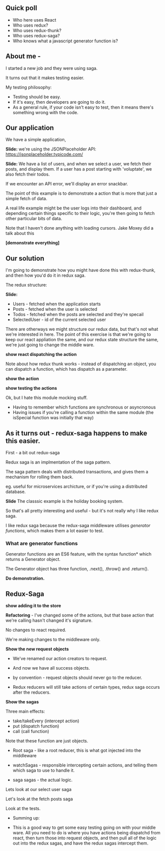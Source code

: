 ## Quick poll

- Who here uses React
- Who uses redux? 
- Who uses redux-thunk?
- Who uses redux-saga?
- Who knows what a javascript generator function is? 

## About me - 

I started a new job and they were using saga. 

It turns out that it makes testing easier. 

My testing philosophy: 
- Testing should be easy. 
- If it's easy, then developers are going to do it. 
- As a general rule, if your code isn't easy to test, then it means there's something wrong with the code. 

## Our application 

We have a simple application, 

**Slide:** we're using the JSONPlaceholder API: https://jsonplaceholder.typicode.com/


**Slide:** We have a list of users, and when we select a user, we fetch their posts, and display them. 
If a user has a post starting with 'voluptate', we also fetch their todos. 

If we encounter an API error, we'll display an error snackbar. 

The point of this example is to demonstrate a action that is more that just a simple fetch of data.

A real life example might be the user logs into their dashboard, and depending certain things specific to their logic, you're then going to fetch other particular bits of data. 

Note that I haven't done anything with loading cursors. Jake Moxey did a talk about this 

**\[demonstrate everything\]**

## Our solution

I'm going to demonstrate how you might have done this with redux-thunk, and then how you'd do it in redux saga. 

The redux structure: 

**Slide:**

- Users - fetched when the application starts
- Posts - fetched when the user is selected
- Todos - fetched when the posts are selected and they're specail
- SelectedUser - id of the current selected user

There are otherways we might structure our redux data, but that's not what we're interested in here. The point of this exercise is that we're going to keep our react appliation the same, and our redux state structure the same, we're just going to change the middle ware. 

**show react dispatching the action**

Note about how redux thunk works - instead of dispatching an object, you can dispatch a function, which has dispatch as a parameter. 

**show the action**

**show testing the actions**

Ok, but I hate this module mocking stuff. 
- Having to remember which functions are synchronous or asyncronous
- Having issues if you're calling a function within the same module (the isSpecial function was initially that way)


## As it turns out - redux-saga happens to make this easier. 

First - a bit out redux-saga

Redux saga is an implmentation of the saga pattern. 

The saga pattern deals with distributed transactions, and gives them a mechanism for rolling them back. 

eg. useful for microservices archicture, or if you're using a distributed database. 

**Slide** The classsic example is the holiday booking system. 

So that's all pretty interesting and useful - but it's not really why I like redux saga. 

I like redux saga because the redux-saga middleware utilises *generator functions*, which makes them a lot easier to test. 


### What are generator functions 

Generator functions are an ES6 feature, with the syntax function* which returns a Generator object. 

The Generator object has three function, .next(), .throw() and .return(). 

**Do demonstration.**


## Redux-Saga

**show adding it to the store**

**Refactoring** - I've changed some of the actions, but that base action that we're calling hasn't changed it's signature. 

No changes to react required.

We're making changes to the middleware only. 


**Show the new request objects**

- We've renamed our action creators to request. 
- And now we have all success objects. 

- by convention - request objects should never go to the reducer. 
- Redux reducers will still take actions of certain types, redux saga occurs after the reducers. 

**Show the sagas**

Three main effects: 

- take/takeEvery (intercept action)
- put (dispatch function)
- call (call function)

Note that these function are just objects. 

- Root saga - like a root reducer, this is what got injected into the middleware
- watchSagas - responsible intercepting certain actions, and telling them which saga to use to handle it. 

- saga sagas - the actual logic. 

Lets look at our select user saga 

Let's look at the fetch posts saga


Look at the tests. 


- Summing up: 

- This is a good way to get some easy testing going on with your middle ware. 
All you need to do is where you have actions being dispatchd from react, then turn those into request objects, and then pull all of the logic out into the redux sagas, and have the redux sagas intercept them. 

